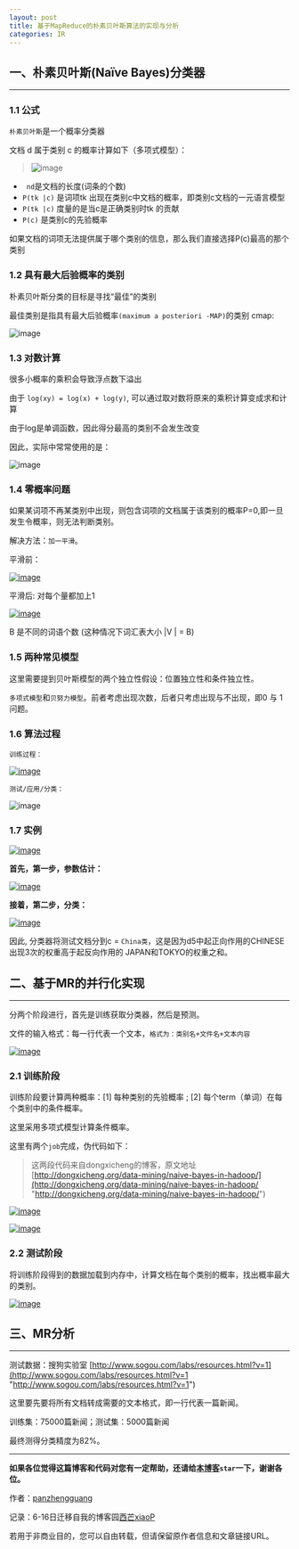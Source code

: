 ```yaml
---
layout: post
title: 基于MapReduce的朴素贝叶斯算法的实现与分析
categories: IR
---
```

## 一、朴素贝叶斯(Naïve Bayes)分类器

--------------------------------------

### 1.1 公式

`朴素贝叶斯`是一个概率分类器

文档 d 属于类别 c 的概率计算如下（多项式模型）：

> ![image](http://images.cnitblog.com/blog/442949/201503/071744167112138.png "image")

*  ` nd`是文档的长度(词条的个数)
*   `P(tk |c)` 是词项tk 出现在类别c中文档的概率，即类别c文档的一元语言模型
*   `P(tk |c)` 度量的是当c是正确类别时tk 的贡献
*   `P(c)` 是类别c的先验概率

如果文档的词项无法提供属于哪个类别的信息，那么我们直接选择P(c)最高的那个类别

### 1.2 具有最大后验概率的类别

朴素贝叶斯分类的目标是寻找“最佳”的类别

最佳类别是指具有最大后验概率`(maximum a posteriori -MAP)`的类别 cmap:

![image](http://images.cnitblog.com/blog/442949/201503/071744175244552.png "image")

### 1.3 对数计算 

很多小概率的乘积会导致浮点数下溢出

由于 `log(xy) = log(x) + log(y)`, 可以通过取对数将原来的乘积计算变成求和计算

由于log是单调函数，因此得分最高的类别不会发生改变

因此，实际中常常使用的是：

![image](http://images.cnitblog.com/blog/442949/201503/071744180242638.png "image")

### 1.4 零概率问题

如果某词项不再某类别中出现，则包含词项的文档属于该类别的概率P=0,即一旦发生令概率，则无法判断类别。

解决方法：`加一平滑`。

平滑前：

[![image](http://images.cnitblog.com/blog/442949/201503/071744192277339.png "image")](http://images.cnitblog.com/blog/442949/201503/071744186648468.png)

平滑后: 对每个量都加上1

[![image](http://images.cnitblog.com/blog/442949/201503/071744207745611.png "image")](http://images.cnitblog.com/blog/442949/201503/071744201173011.png)

B 是不同的词语个数 (这种情况下词汇表大小 |V | = B)

### 1.5 两种常见模型

这里需要提到贝叶斯模型的两个独立性假设：位置独立性和条件独立性。

`多项式模型`和`贝努力模型`。前者考虑出现次数，后者只考虑出现与不出现，即0 与 1问题。

### 1.6 算法过程

`训练过程：`

[![image](http://images.cnitblog.com/blog/442949/201503/071744225086642.png "image")](http://images.cnitblog.com/blog/442949/201503/071744214616456.png)

`测试/应用/分类：`

![image](http://images.cnitblog.com/blog/442949/201503/071744232588271.png "image")

### 1.7 实例

[![image](http://images.cnitblog.com/blog/442949/201503/071744247899772.png "image")](http://images.cnitblog.com/blog/442949/201503/071744240246671.png)

**首先，第一步，参数估计：**

[![image](http://images.cnitblog.com/blog/442949/201503/071744264927858.png "image")](http://images.cnitblog.com/blog/442949/201503/071744256178957.png)

**接着，第二步，分类：**

[![image](http://images.cnitblog.com/blog/442949/201503/071744284142647.png "image")](http://images.cnitblog.com/blog/442949/201503/071744274924030.png) 

因此, 分类器将测试文档分到c = `China类`，这是因为d5中起正向作用的CHINESE出现3次的权重高于起反向作用的 JAPAN和TOKYO的权重之和。

## 二、基于MR的并行化实现

----------------------

分两个阶段进行，首先是训练获取分类器，然后是预测。

文件的输入格式：每一行代表一个文本，`格式为：类别名+文件名+文本内容`

[![image](http://images.cnitblog.com/blog/442949/201503/071744305391263.png "image")](http://images.cnitblog.com/blog/442949/201503/071744294304590.png)

### 2.1 训练阶段

训练阶段要计算两种概率：[1] 每种类别的先验概率 ; [2] 每个term（单词）在每个类别中的条件概率。

这里采用多项式模型计算条件概率。

这里有两个`job`完成，伪代码如下：

> 这两段代码来自dongxicheng的博客，原文地址[http://dongxicheng.org/data-mining/naive-bayes-in-hadoop/](http://dongxicheng.org/data-mining/naive-bayes-in-hadoop/ "http://dongxicheng.org/data-mining/naive-bayes-in-hadoop/")

[![image](http://images.cnitblog.com/blog/442949/201503/071744339779378.png "image")](http://images.cnitblog.com/blog/442949/201503/071744328673706.png) 

[![image](http://images.cnitblog.com/blog/442949/201503/071744371332410.png "image")](http://images.cnitblog.com/blog/442949/201503/071744358832695.png)

### 2.2 测试阶段

将训练阶段得到的数据加载到内存中，计算文档在每个类别的概率，找出概率最大的类别。

[![image](http://images.cnitblog.com/blog/442949/201503/071744421023028.png "image")](http://images.cnitblog.com/blog/442949/201503/071744411809112.png)

## 三、MR分析
---------------------
测试数据：搜狗实验室 [http://www.sogou.com/labs/resources.html?v=1](http://www.sogou.com/labs/resources.html?v=1 "http://www.sogou.com/labs/resources.html?v=1")

这里要先要将所有文档转成需要的文本格式，即一行代表一篇新闻。

训练集：75000篇新闻；测试集：5000篇新闻

最终测得分类精度为82%。

------------

**如果各位觉得这篇博客和代码对您有一定帮助，还请给[本博客](https://github.com/panzhengguang/panzhengguang.github.io)`star`一下，谢谢各位。**

作者：[panzhengguang](https://github.com/panzhengguang)

记录：6-16日迁移自我的博客园[西芒xiaoP](http://www.cnblogs.com/panweishadow/)

若用于非商业目的，您可以自由转载，但请保留原作者信息和文章链接URL。